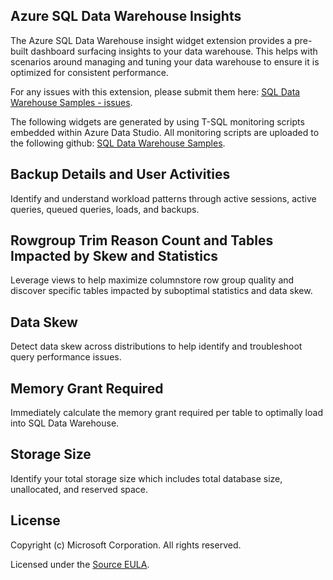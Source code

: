 ## Azure SQL Data Warehouse Insights
The Azure SQL Data Warehouse insight widget extension provides a pre-built dashboard surfacing insights to your data warehouse. This helps with scenarios around managing and tuning your data warehouse to ensure it is optimized for consistent performance.

For any issues with this extension, please submit them here:
[SQL Data Warehouse Samples - issues](https://github.com/Microsoft/sql-data-warehouse-samples/issues).

The following widgets are generated by using T-SQL monitoring scripts embedded within Azure Data Studio. All monitoring scripts are uploaded to the following github:
[SQL Data Warehouse Samples](https://github.com/Microsoft/sql-data-warehouse-samples/tree/main/samples/sqlops/MonitoringScripts).

## Backup Details and User Activities
Identify and understand workload patterns through active sessions, active queries, queued queries, loads, and backups.

## Rowgroup Trim Reason Count and Tables Impacted by Skew and Statistics
Leverage views to help maximize columnstore row group quality and discover specific tables impacted by suboptimal statistics and data skew.

## Data Skew
Detect data skew across distributions to help identify and troubleshoot query performance issues.

## Memory Grant Required
Immediately calculate the memory grant required per table to optimally load into SQL Data Warehouse.

## Storage Size 
Identify your total storage size which includes total database size, unallocated, and reserved space.

## License

Copyright (c) Microsoft Corporation. All rights reserved.

Licensed under the [Source EULA](https://raw.githubusercontent.com/Microsoft/azuredatastudio/main/LICENSE.txt).
